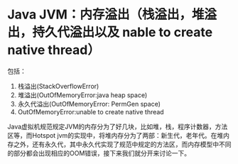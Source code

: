 # Java JVM：内存溢出（栈溢出，堆溢出，持久代溢出以及 nable to create native thread）

包括：
1. 栈溢出(StackOverflowError)
2. 堆溢出(OutOfMemoryError:java heap space)
3. 永久代溢出(OutOfMemoryError: PermGen space)
4. OutOfMemoryError:unable to create native thread

Java虚拟机规范规定JVM的内存分为了好几块，比如堆，栈，程序计数器，方法区等，而Hotspot jvm的实现中，将堆内存分为了两部：新生代，老年代。在堆内存之外，还有永久代，其中永久代实现了规范中规定的方法区，而内存模型中不同的部分都会出现相应的OOM错误，接下来我们就分开来讨论一下。
